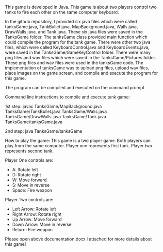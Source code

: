 This game is developed in Java. This game is about two players control two tanks to fire each other on the same computer keyboard.

In the github repository, I provided six java files which were called tanksGame.java, TankBullet.java, MapBackground.java, Walls.java, DrawWalls.java, and Tank.java. These six java files were saved in the TanksGame folder. The tanksGame class provided main function which could compile the program for the tank game. There were other two java files, which were called KeyboardControl.java and KeyboardEvents.java, were saved in the TanksGame/GameKeyControl folder. There were many png files and wav files which were saved in the TanksGame/Pictures folder. These png files and wav files were used in the tanksGame code. The implementation of tanksGame was to upload png files, upload wav files, place images on the game screen, and compile and execute the program for this game.

The program can be compiled and executed on the command prompt.

Command line instructions to compile and execute tank game:

1st step: javac TanksGame/MapBackground.java TanksGame/TankBullet.java TanksGame/Walls.java TanksGame/DrawWalls.java TanksGame/Tank.java             TanksGame/tanksGame.java

2nd step: java TanksGame/tanksGame

How to play the game:
This game is a two player game. Both players can play from the same computer. Player one represents first tank. Player two represents second tank.

Player One controls are:
* A: Rotate left
* D: Rotate right
* W: Move forward
* S: Move in reverse
* Space: Fire weapon

Player Two controls are:
* Left Arrow: Rotate left
* Right Arrow: Rotate right
* Up Arrow: Move forward
* Down Arrow: Move in reverse
* Return: Fire weapon

Please open above documentation.docx I attached for more details about this game!
